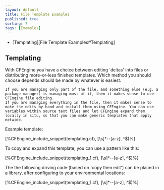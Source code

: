 ```yaml
---
layout: default
title: File Template Examples 
published: true
sorting: 7
tags: [Examples]
---
```


* [Templating][File Template Examples#Templating]

## Templating

With CFEngine you have a choice between editing `deltas' into files or distributing more-or-less finished templates. Which method you should choose depends should be made by whatever is easiest.

    If you are managing only part of the file, and something else (e.g. a package manager) is managing most of it, then it makes sense to use CFEngine file editing.
    If you are managing everything in the file, then it makes sense to make the edits by hand and install them using CFEngine. You can use variables within source text files and let CFEngine expand them locally in situ, so that you can make generic templates that apply netwide.

Example template:


[%CFEngine_include_snippet(templating.cf), [\s]*--[a-z], ^$)%]


To copy and expand this template, you can use a pattern like this:


[%CFEngine_include_snippet(templating_1.cf), [\s]*--[a-z], ^$)%]

The the following driving code (based on `copy then edit') can be placed in a library, after configuring to your environmental locations:

[%CFEngine_include_snippet(templating_1.cf), [\s]*--[a-z], ^$)%]
